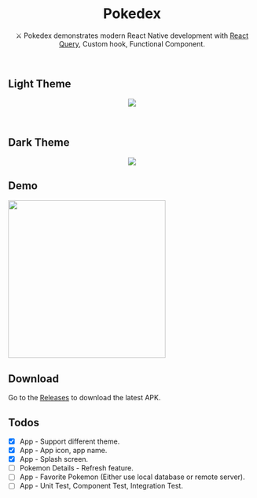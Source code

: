 <h1 align="center">Pokedex</h1>
<p align="center">  
⚔️ Pokedex demonstrates modern React Native development with  <a href="https://github.com/tanstack/query">React Query</a>, Custom hook, Functional Component.
</p>
</br>
<h2>Light Theme</h2>
<p align="center">
<img src="./previews/app_screenshots.png"/>
</p>
</br>
<h2>Dark Theme</h2>
<p align="center">
<img src="./previews/app_screenshots_dark.png"/>
</p>

## Demo

<img src="./previews/android_demo_record.gif" width="320"/>

## Download

Go to the [Releases](https://github.com/yujune/pokemon/releases) to download the latest APK.

## Todos

- [x] App - Support different theme.
- [x] App - App icon, app name.
- [x] App - Splash screen.
- [ ] Pokemon Details - Refresh feature.
- [ ] App - Favorite Pokemon (Either use local database or remote server).
- [ ] App - Unit Test, Component Test, Integration Test.
